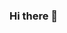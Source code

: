 ### Hi there 👋

<!--
**mvRon/mvRon** is a ✨ _special_ ✨ repository because its `README.md` (this file) appears on your GitHub profile.
This is just something of mine to test this shjt!
-->
